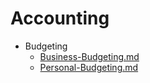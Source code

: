 
# Accounting

- Budgeting
  - [Business-Budgeting.md](./Business-Budgeting.md)
  - [Personal-Budgeting.md](./Personal-Budgeting.md)
